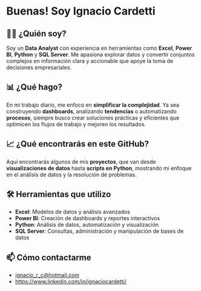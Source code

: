 #  Buenas! Soy Ignacio Cardetti

## 👨‍💻 ¿Quién soy?  
Soy un **Data Analyst** con experiencia en herramientas como **Excel**, **Power BI**, **Python** y **SQL Server**. Me apasiona explorar datos y convertir conjuntos complejos en información clara y accionable que apoye la toma de decisiones empresariales.

## 📊 ¿Qué hago?  
En mi trabajo diario, me enfoco en **simplificar la complejidad**. Ya sea construyendo **dashboards**, analizando **tendencias** o automatizando **procesos**, siempre busco crear soluciones prácticas y eficientes que optimicen los flujos de trabajo y mejoren los resultados.

## 📈 ¿Qué encontrarás en este GitHub?  
Aquí encontrarás algunos de mis **proyectos**, que van desde **visualizaciones de datos** hasta **scripts en Python**, mostrando mi enfoque en el análisis de datos y la resolución de problemas.

## 🛠 Herramientas que utilizo  
- **Excel**: Modelos de datos y análisis avanzados  
- **Power BI**: Creación de dashboards y reportes interactivos  
- **Python**: Análisis de datos, automatización y visualización  
- **SQL Server**: Consultas, administración y manipulación de bases de datos  

## 📫 Cómo contactarme  
- ignacio_r_c@hotmail.com
- https://www.linkedin.com/in/ignaciocardetti/


